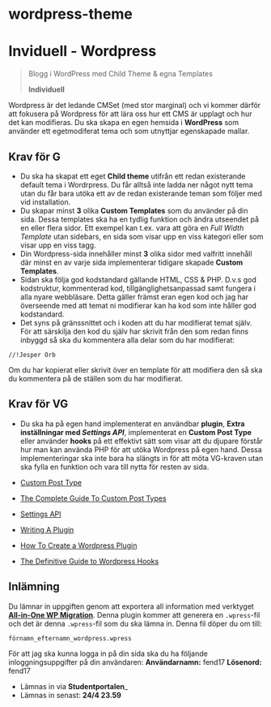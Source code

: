 # wordpress-theme

# Inviduell - Wordpress
> Blogg i WordPress med Child Theme & egna Templates
> 
> **Individuell**


Wordpress är det ledande CMSet (med stor marginal) och vi kommer därför att fokusera på Wordpress för att lära oss hur ett CMS är upplagt och hur det kan modifieras. Du ska skapa en egen hemsida i **WordPress** som använder ett egetmodiferat tema och som utnyttjar egenskapade mallar.

## Krav för G

* Du ska ha skapat ett eget **Child theme** utifrån ett redan existerande default tema i Wordrpress. Du får alltså inte ladda ner något nytt tema utan du får bara utöka ett av de redan existerande teman som följer med vid installation. 
* Du skapar minst **3** olika **Custom Templates** som du använder på din sida. Dessa templates ska ha en tydlig funktion och ändra utseendet på en eller flera sidor. Ett exempel kan t.ex. vara att göra en _Full Width Template_ utan sidebars, en sida som visar upp en viss kategori eller som visar upp en viss tagg.
* Din Wordpress-sida innehåller minst **3** olika sidor med valfritt innehåll där minst en av varje sida implementerar tidigare skapade **Custom Templates**.
* Sidan ska följa god kodstandard gällande HTML, CSS & PHP. D.v.s god kodstruktur, kommenterad kod, tillgänglighetsanpassad samt fungera i alla nyare webbläsare. Detta gäller främst eran egen kod och jag har överseende med att temat ni modifierar kan ha kod som inte håller god kodstandard.
* Det syns på gränssnittet och i koden att du har modifierat temat själv. För att särskilja den kod du själv har skrivit från den som redan finns inbyggd så ska du kommentera alla delar som du har modifierat:
```
//!Jesper Orb
```
Om du har kopierat eller skrivit över en template för att modifiera den så ska du kommentera på de ställen som du har modifierat.

## Krav för VG

* Du ska ha på egen hand implementerat en användbar **plugin**, **Extra inställningar med _Settings API_**, implementerat en **Custom Post Type** eller använder **hooks** på ett effektivt sätt som visar att du djupare förstår hur man kan använda PHP för att utöka Wordpress på egen hand. Dessa implementeringar ska inte bara ha slängts in för att möta VG-kraven utan ska fylla en funktion och vara till nytta för resten av sida.

* [Custom Post Type](https://codex.wordpress.org/Post_Types)
* [The Complete Guide To Custom Post Types](https://www.smashingmagazine.com/2012/11/complete-guide-custom-post-types/)
* [Settings API](https://codex.wordpress.org/Settings_API)
* [Writing A Plugin](https://codex.wordpress.org/Writing_a_Plugin)
* [How To Create a Wordpress Plugin](https://www.smashingmagazine.com/2011/09/how-to-create-a-wordpress-plugin/)
* [The Definitive Guide to Wordpress Hooks](https://www.smashingmagazine.com/2011/10/definitive-guide-wordpress-hooks/)

## Inlämning

Du lämnar in uppgiften genom att exportera all information med verktyget [**All-in-One WP Migration**](https://wordpress.org/plugins/all-in-one-wp-migration/). Denna plugin kommer att generera en `.wpress`-fil och det är denna `.wpress`-fil som du ska lämna in. Denna fil döper du om till:
```
förnamn_efternamn_wordpress.wpress
```

För att jag ska kunna logga in på din sida ska du ha följande inloggningsuppgifter på din användaren:
**Användarnamn:** fend17
**Lösenord:** fend17

* Lämnas in via **Studentportalen**_
* Lämnas in senast: **24/4 23.59**

